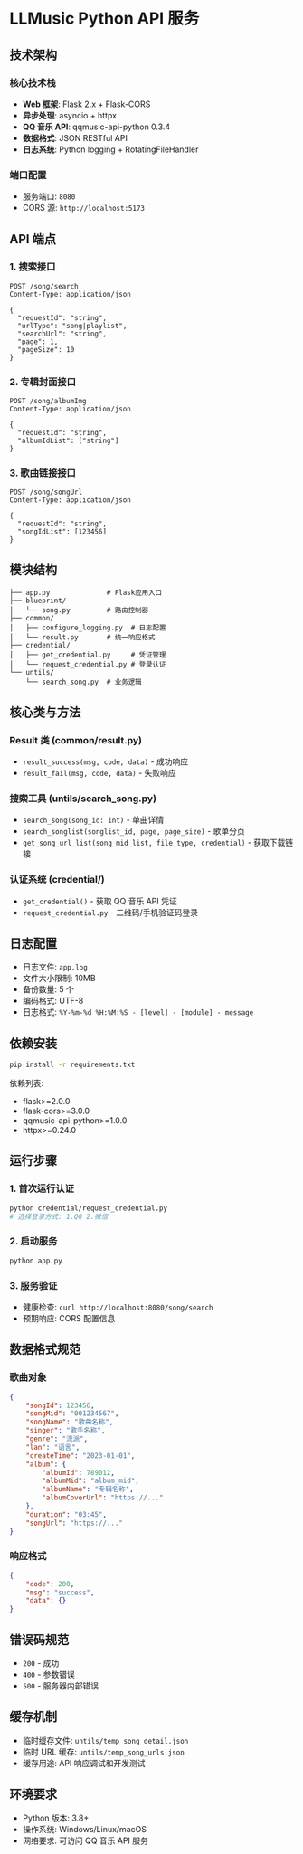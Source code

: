 # LLMusic Python API 服务

## 技术架构

### 核心技术栈

- **Web 框架**: Flask 2.x + Flask-CORS
- **异步处理**: asyncio + httpx
- **QQ 音乐 API**: qqmusic-api-python 0.3.4
- **数据格式**: JSON RESTful API
- **日志系统**: Python logging + RotatingFileHandler

### 端口配置

- 服务端口: `8080`
- CORS 源: `http://localhost:5173`

## API 端点

### 1. 搜索接口

```
POST /song/search
Content-Type: application/json

{
  "requestId": "string",
  "urlType": "song|playlist",
  "searchUrl": "string",
  "page": 1,
  "pageSize": 10
}
```

### 2. 专辑封面接口

```
POST /song/albumImg
Content-Type: application/json

{
  "requestId": "string",
  "albumIdList": ["string"]
}
```

### 3. 歌曲链接接口

```
POST /song/songUrl
Content-Type: application/json

{
  "requestId": "string",
  "songIdList": [123456]
}
```

## 模块结构

```
├── app.py              # Flask应用入口
├── blueprint/
│   └── song.py         # 路由控制器
├── common/
│   ├── configure_logging.py  # 日志配置
│   └── result.py       # 统一响应格式
├── credential/
│   ├── get_credential.py     # 凭证管理
│   └── request_credential.py # 登录认证
└── untils/
    └── search_song.py  # 业务逻辑
```

## 核心类与方法

### Result 类 (common/result.py)

- `result_success(msg, code, data)` - 成功响应
- `result_fail(msg, code, data)` - 失败响应

### 搜索工具 (untils/search_song.py)

- `search_song(song_id: int)` - 单曲详情
- `search_songlist(songlist_id, page, page_size)` - 歌单分页
- `get_song_url_list(song_mid_list, file_type, credential)` - 获取下载链接

### 认证系统 (credential/)

- `get_credential()` - 获取 QQ 音乐 API 凭证
- `request_credential.py` - 二维码/手机验证码登录

## 日志配置

- 日志文件: `app.log`
- 文件大小限制: 10MB
- 备份数量: 5 个
- 编码格式: UTF-8
- 日志格式: `%Y-%m-%d %H:%M:%S - [level] - [module] - message`

## 依赖安装

```bash
pip install -r requirements.txt
```

依赖列表:

- flask>=2.0.0
- flask-cors>=3.0.0
- qqmusic-api-python>=1.0.0
- httpx>=0.24.0

## 运行步骤

### 1. 首次运行认证

```bash
python credential/request_credential.py
# 选择登录方式: 1.QQ 2.微信
```

### 2. 启动服务

```bash
python app.py
```

### 3. 服务验证

- 健康检查: `curl http://localhost:8080/song/search`
- 预期响应: CORS 配置信息

## 数据格式规范

### 歌曲对象

```json
{
	"songId": 123456,
	"songMid": "001234567",
	"songName": "歌曲名称",
	"singer": "歌手名称",
	"genre": "流派",
	"lan": "语言",
	"createTime": "2023-01-01",
	"album": {
		"albumId": 789012,
		"albumMid": "album_mid",
		"albumName": "专辑名称",
		"albumCoverUrl": "https://..."
	},
	"duration": "03:45",
	"songUrl": "https://..."
}
```

### 响应格式

```json
{
	"code": 200,
	"msg": "success",
	"data": {}
}
```

## 错误码规范

- `200` - 成功
- `400` - 参数错误
- `500` - 服务器内部错误

## 缓存机制

- 临时缓存文件: `untils/temp_song_detail.json`
- 临时 URL 缓存: `untils/temp_song_urls.json`
- 缓存用途: API 响应调试和开发测试

## 环境要求

- Python 版本: 3.8+
- 操作系统: Windows/Linux/macOS
- 网络要求: 可访问 QQ 音乐 API 服务
